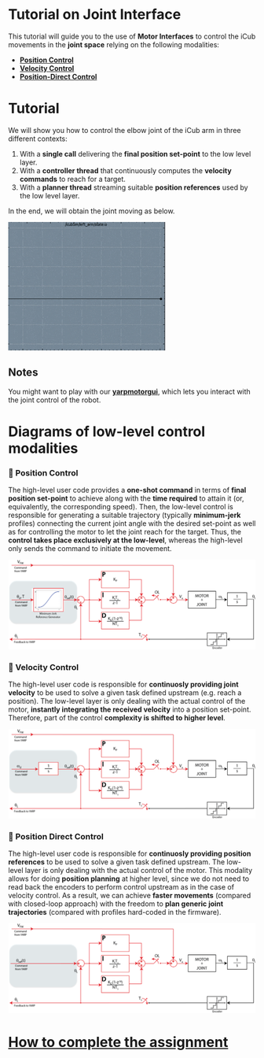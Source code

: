 Tutorial on Joint Interface
===========================

This tutorial will guide you to the use of **Motor Interfaces** to control the
iCub movements in the **joint space** relying on the following modalities:

- [**Position Control**](http://www.yarp.it/classyarp_1_1dev_1_1IPositionControl2.html)
- [**Velocity Control**](http://www.yarp.it/classyarp_1_1dev_1_1IVelocityControl2.html)
- [**Position-Direct Control**](http://www.yarp.it/classyarp_1_1dev_1_1IPositionDirect.html)

# Tutorial
We will show you how to control the elbow joint of the iCub arm in three different
contexts:

1. With a **single call** delivering the **final position set-point** to the low level layer.
1. With a **controller thread** that continuously computes the **velocity commands** to reach for a target.
1. With a **planner thread** streaming suitable **position references** used by the low level layer.

In the end, we will obtain the joint moving as below.

![output](/misc/output.gif)

## Notes

You might want to play with our [**yarpmotorgui**](http://www.yarp.it/yarpmotorgui.html), which lets you interact with the joint control of the robot.

# Diagrams of low-level control modalities

### :large_blue_circle: Position Control
The high-level user code provides a **one-shot command** in terms of **final position set-point** to achieve along with the **time required** to attain it (or, equivalently, the corresponding speed). Then, the low-level control is responsible for generating a suitable trajectory (typically **minimum-jerk** profiles) connecting the current joint angle with the desired set-point as well as for controlling the motor to let the joint reach for the target. Thus, the **control takes place exclusively at the low-level**, whereas the high-level only sends the command to initiate the movement.

![position](/misc/position.png)

### :large_blue_circle: Velocity Control
The high-level user code is responsible for **continuosly providing joint velocity** to be used to solve a given task defined upstream (e.g. reach a position). The low-level layer is only dealing with the actual control of the motor, **instantly integrating the received velocity** into a position set-point. Therefore, part of the control **complexity is shifted to higher level**.

![velocity](/misc/velocity.png)

### :large_blue_circle: Position Direct Control
The high-level user code is responsible for **continuosly providing position references** to be used to solve a given task defined upstream. The low-level layer is only dealing with the actual control of the motor. This modality allows for doing **position planning** at higher level, since we do not need to read back the encoders to perform control upstream as in the case of velocity control. As a result, we can achieve **faster movements** (compared with closed-loop approach) with the freedom to **plan generic joint trajectories** (compared with profiles hard-coded in the firmware).

![position-direct](/misc/position-direct.png)

# [How to complete the assignment](https://github.com/vvv-school/vvv-school.github.io/blob/master/instructions/how-to-complete-assignments.md)
